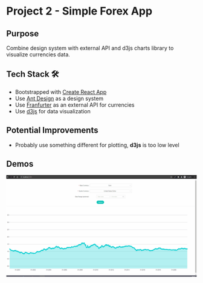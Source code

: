 # Project 2 - Simple Forex App

## Purpose

Combine design system with external API and d3js charts library to visualize currencies data.

## Tech Stack :hammer_and_wrench:

- Bootstrapped with [Create React App](https://github.com/facebook/create-react-app)
- Use [Ant Design](https://ant.design/) as a design system
- Use [Franfurter](https://www.frankfurter.app/) as an external API for currencies
- Use [d3js](https://d3js.org/) for data visualization

## Potential Improvements

- Probably use something different for plotting, **d3js** is too low level

## Demos

![Forex Desktop](desktop_version.gif)
